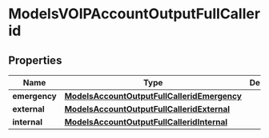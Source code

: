 

# ModelsVOIPAccountOutputFullCallerid

## Properties

Name | Type | Description | Notes
------------ | ------------- | ------------- | -------------
**emergency** | [**ModelsAccountOutputFullCalleridEmergency**](ModelsAccountOutputFullCalleridEmergency.md) |  |  [optional]
**external** | [**ModelsAccountOutputFullCalleridExternal**](ModelsAccountOutputFullCalleridExternal.md) |  |  [optional]
**internal** | [**ModelsAccountOutputFullCalleridInternal**](ModelsAccountOutputFullCalleridInternal.md) |  |  [optional]




